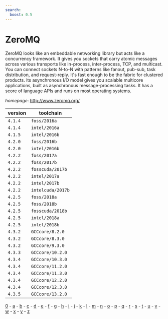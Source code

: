```yaml
---
search:
  boost: 0.5
---
```

# ZeroMQ

ZeroMQ looks like an embeddable networking library but acts like a concurrency framework.  It gives you sockets that carry atomic messages across various transports like in-process,  inter-process, TCP, and multicast. You can connect sockets N-to-N with patterns like fanout,  pub-sub, task distribution, and request-reply. It's fast enough to be the fabric for clustered  products. Its asynchronous I/O model gives you scalable multicore applications, built as asynchronous  message-processing tasks. It has a score of language APIs and runs on most operating systems.

*homepage*: <http://www.zeromq.org/>

version | toolchain
--------|----------
``4.1.4`` | ``foss/2016a``
``4.1.4`` | ``intel/2016a``
``4.1.5`` | ``intel/2016b``
``4.2.0`` | ``foss/2016b``
``4.2.0`` | ``intel/2016b``
``4.2.2`` | ``foss/2017a``
``4.2.2`` | ``foss/2017b``
``4.2.2`` | ``fosscuda/2017b``
``4.2.2`` | ``intel/2017a``
``4.2.2`` | ``intel/2017b``
``4.2.2`` | ``intelcuda/2017b``
``4.2.5`` | ``foss/2018a``
``4.2.5`` | ``foss/2018b``
``4.2.5`` | ``fosscuda/2018b``
``4.2.5`` | ``intel/2018a``
``4.2.5`` | ``intel/2018b``
``4.3.2`` | ``GCCcore/8.2.0``
``4.3.2`` | ``GCCcore/8.3.0``
``4.3.2`` | ``GCCcore/9.3.0``
``4.3.3`` | ``GCCcore/10.2.0``
``4.3.4`` | ``GCCcore/10.3.0``
``4.3.4`` | ``GCCcore/11.2.0``
``4.3.4`` | ``GCCcore/11.3.0``
``4.3.4`` | ``GCCcore/12.2.0``
``4.3.4`` | ``GCCcore/12.3.0``
``4.3.5`` | ``GCCcore/13.2.0``

[0](../0/index.md) - [a](../a/index.md) - [b](../b/index.md) - [c](../c/index.md) - [d](../d/index.md) - [e](../e/index.md) - [f](../f/index.md) - [g](../g/index.md) - [h](../h/index.md) - [i](../i/index.md) - [j](../j/index.md) - [k](../k/index.md) - [l](../l/index.md) - [m](../m/index.md) - [n](../n/index.md) - [o](../o/index.md) - [p](../p/index.md) - [q](../q/index.md) - [r](../r/index.md) - [s](../s/index.md) - [t](../t/index.md) - [u](../u/index.md) - [v](../v/index.md) - [w](../w/index.md) - [x](../x/index.md) - [y](../y/index.md) - [z](../z/index.md)

